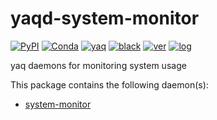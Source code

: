 # yaqd-system-monitor

[![PyPI](https://img.shields.io/pypi/v/yaqd-system-monitor)](https://pypi.org/project/yaqd-system-monitor)
[![Conda](https://img.shields.io/conda/vn/conda-forge/yaqd-system-monitor)](https://anaconda.org/conda-forge/yaqd-system-monitor)
[![yaq](https://img.shields.io/badge/framework-yaq-orange)](https://yaq.fyi/)
[![black](https://img.shields.io/badge/code--style-black-black)](https://black.readthedocs.io/)
[![ver](https://img.shields.io/badge/calver-YYYY.0M.MICRO-blue)](https://calver.org/)
[![log](https://img.shields.io/badge/change-log-informational)](https://gitlab.com/yaq/yaqd-system-monitor/-/blob/master/CHANGELOG.md)

yaq daemons for monitoring system usage

This package contains the following daemon(s):
- [system-monitor](https://yaq.fyi/daemons/system-monitor/)
